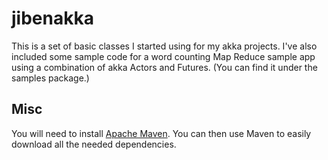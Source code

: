 jibenakka
=============

This is a set of basic classes I started using for my akka projects. I've also
included some sample code for a word counting Map Reduce sample app using a 
combination of akka Actors and Futures. (You can find it under the samples
package.)

Misc
-----------

You will need to install [Apache Maven](http://maven.apache.org/). You can then
use Maven to easily download all the needed dependencies.


